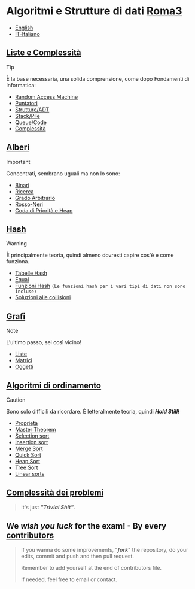# Algoritmi e Strutture di dati [Roma3](https://www.uniroma3.it)

 - [English](./README.md)
 - [IT-Italiano](./[IT]README.md)

## [Liste e Complessità](Lists/[IT]Liste.md)
> [!TIP]
> È la base necessaria, una solida comprensione, come dopo Fondamenti di Informatica:
> - [Random Access Machine](Lists/[IT]Liste.md#ram---random-access-machine)
> - [Puntatori](Lists/[IT]Liste.md#puntatori)
> - [Strutture/ADT](Lists/[IT]Liste.md#strutture-or-adtabstract-data-type)
> - [Stack/Pile](Lists/[IT]Liste.md#pile-o-stack-)
> - [Queue/Code](Lists/[IT]Liste.md#code-o-queue-)
> - [Complessità](Lists/[IT]Liste.md#complessità)

## [Alberi](Trees/[IT]Alberi.md)
> [!IMPORTANT]
>  Concentrati, sembrano uguali ma non lo sono:  
> - [Binari](Trees/[IT]Alberi.md#alberi-binari)
> - [Ricerca](Trees/[IT]Alberi.md#ricerca-negli-alberi)
> - [Grado Arbitrario](Trees/[IT]Alberi.md#alberi-di-grado-arbitrario)
> - [Rosso-Neri](Trees/[IT]Alberi.md#alberi-rosso-neri)
> - [Coda di Priorità e Heap](Trees/[IT]Alberi.md#coda-di-priorità-e-heap)

## [Hash](Hash/Hash.md)
> [!WARNING]
> È principalmente teoria, quindi almeno dovresti capire cos'è e come funziona.
> - [Tabelle Hash](Hash/Hash.md#hash-table)
> - [Equal](Hash/Hash.md#equal-functions)
> - [Funzioni Hash](Hash/Hash.md#hash-functions)  `(Le funzioni hash per i vari tipi di dati non sono incluse)`
> - [Soluzioni alle collisioni](Hash/Hash.md#solution-to-collisions)

## [Grafi](Graphs/Graphs.md)
> [!NOTE]
> L'ultimo passo, sei così vicino!
> - [Liste](Graphs/Graphs.md#gaph-lists)
> - [Matrici](Graphs/Graphs.md#gaph-matrix)
> - [Oggetti](Graphs/Graphs.md#gaph-objects)

## [Algoritmi di ordinamento](SortingAlgorithms/SortingAlgorithms.md)
> [!CAUTION]
> Sono solo difficili da ricordare. È letteralmente teoria, quindi ***Hold Still!***
> - [Proprietà](SortingAlgorithms/SortingAlgorithms.md#greedy)
> - [Master Theorem](SortingAlgorithms/SortingAlgorithms.md#master-theorem)
> - [Selection sort](SortingAlgorithms/SortingAlgorithms.md#selection-sort)
> - [Insertion sort](SortingAlgorithms/SortingAlgorithms.md#insertion-sort)
> - [Merge Sort](SortingAlgorithms/SortingAlgorithms.md#merge-sort)
> - [Quick Sort](SortingAlgorithms/SortingAlgorithms.md#quick-sort)
> - [Heap Sort](SortingAlgorithms/SortingAlgorithms.md#heap-sort)
> - [Tree Sort](SortingAlgorithms/SortingAlgorithms.md#tree-sort)
> - [Linear sorts](SortingAlgorithms/SortingAlgorithms.md#counting-sort)

## [Complessità dei problemi](ProblemsComplexity/ProblemsComplexity.md#problems-complexity)
> It's just ***"Trivial Shit"***.

## We ***wish you luck*** for the exam! - **By every [contributors](Contributors/Contributors.md#contributors)**
> If you wanna do some improvements, "***fork***" the repository, do your edits, commit and push and then pull request.
> 
> Remember to add yourself at the end of contributors file.
> 
> If needed, feel free to email or contact.


